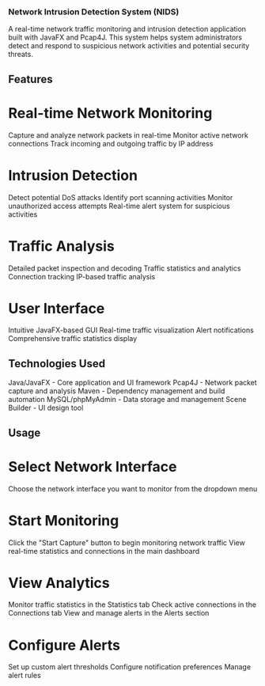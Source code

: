 ### Network Intrusion Detection System (NIDS)
A real-time network traffic monitoring and intrusion detection application built with JavaFX and Pcap4J. This system helps system administrators detect and respond to suspicious network activities and potential security threats.

## Features

# Real-time Network Monitoring

Capture and analyze network packets in real-time
Monitor active network connections
Track incoming and outgoing traffic by IP address


# Intrusion Detection

Detect potential DoS attacks
Identify port scanning activities
Monitor unauthorized access attempts
Real-time alert system for suspicious activities


# Traffic Analysis

Detailed packet inspection and decoding
Traffic statistics and analytics
Connection tracking
IP-based traffic analysis


# User Interface

Intuitive JavaFX-based GUI
Real-time traffic visualization
Alert notifications
Comprehensive traffic statistics display



## Technologies Used

Java/JavaFX - Core application and UI framework
Pcap4J - Network packet capture and analysis
Maven - Dependency management and build automation
MySQL/phpMyAdmin - Data storage and management
Scene Builder - UI design tool

## Usage

# Select Network Interface

Choose the network interface you want to monitor from the dropdown menu


# Start Monitoring

Click the "Start Capture" button to begin monitoring network traffic
View real-time statistics and connections in the main dashboard


# View Analytics

Monitor traffic statistics in the Statistics tab
Check active connections in the Connections tab
View and manage alerts in the Alerts section


# Configure Alerts

Set up custom alert thresholds
Configure notification preferences
Manage alert rules 

